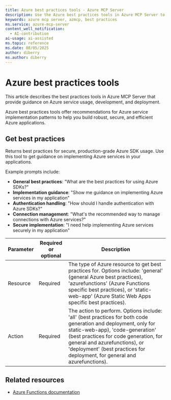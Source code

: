 ```yaml
---
title: Azure best practices tools - Azure MCP Server
description: Use the Azure best practices tools in Azure MCP Server to get guidance on Azure Functions development, deployment, and Azure SDK usage.
keywords: azure mcp server, azmcp, best practices
ms.service: azure-mcp-server
content_well_notification: 
  - AI-contribution
ai-usage: ai-assisted
ms.topic: reference
ms.date: 08/05/2025
author: diberry
ms.author: diberry
---
```


# Azure best practices tools

This article describes the best practices tools in Azure MCP Server that provide guidance on Azure service usage, development, and deployment.

Azure best practices tools offer recommendations for Azure service implementation patterns to help you build robust, secure, and efficient Azure applications.

## Get best practices

<!-- azmcp bestpractices get -->

Returns best practices for secure, production-grade Azure SDK usage. Use this tool to get guidance on implementing Azure services in your applications.

Example prompts include:

- **General best practices**: "What are the best practices for using Azure SDKs?"
- **Implementation guidance**: "Show me guidance on implementing Azure services in my application"
- **Authentication handling**: "How should I handle authentication with Azure SDKs?"
- **Connection management**: "What's the recommended way to manage connections with Azure services?"
- **Secure implementation**: "I need help implementing Azure services securely in my application"

| Parameter | Required or optional | Description |
|-----------|-------------|-------------|
| Resource | Required | The type of Azure resource to get best practices for. Options include: 'general' (general Azure best practices), 'azurefunctions' (Azure Functions specific best practices), or 'static-web-app' (Azure Static Web Apps specific best practices). |
| Action | Required | The action to perform. Options include: 'all' (best practices for both code generation and deployment, only for static-web-app), 'code-generation' (best practices for code generation, for general and azurefunctions), or 'deployment' (best practices for deployment, for general and azurefunctions). |

## Related resources

- [Azure Functions documentation](/azure/azure-functions/)
